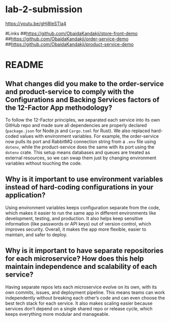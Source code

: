 # lab-2-submission

https://youtu.be/gHj8leSTla4

#Links
##https://github.com/ObaidaKandakji/store-front-demo
##https://github.com/ObaidaKandakji/order-service-demo
##https://github.com/ObaidaKandakji/product-service-demo

# README

## What changes did you make to the order-service and product-service to comply with the Configurations and Backing Services factors of the 12-Factor App methodology?  
To follow the 12-Factor principles, we separated each service into its own GitHub repo and made sure all dependencies are properly declared (`package.json` for Node.js and `Cargo.toml` for Rust). We also replaced hard-coded values with environment variables. For example, the order-service now pulls its port and RabbitMQ connection string from a `.env` file using `dotenv`, while the product-service does the same with its port using the `dotenv` crate. This setup means databases and queues are treated as external resources, so we can swap them just by changing environment variables without touching the code.  

## Why is it important to use environment variables instead of hard-coding configurations in your application?  
Using environment variables keeps configuration separate from the code, which makes it easier to run the same app in different environments like development, testing, and production. It also helps keep sensitive information (like passwords or API keys) out of version control, which improves security. Overall, it makes the app more flexible, easier to maintain, and safer to deploy.  

## Why is it important to have separate repositories for each microservice? How does this help maintain independence and scalability of each service?  
Having separate repos lets each microservice evolve on its own, with its own commits, issues, and deployment pipeline. This means teams can work independently without breaking each other’s code and can even choose the best tech stack for each service. It also makes scaling easier because services don’t depend on a single shared repo or release cycle, which keeps everything more modular and manageable.  
